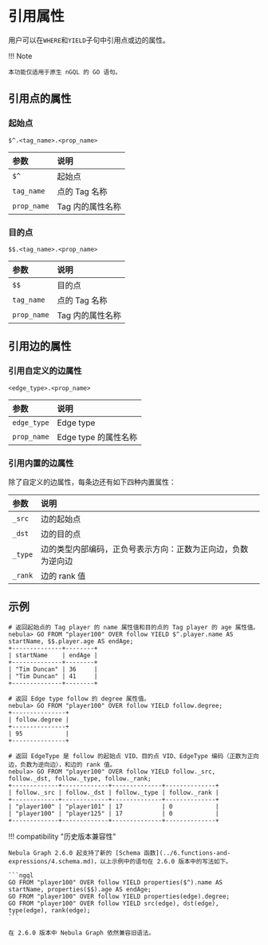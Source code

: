 # 引用属性

用户可以在`WHERE`和`YIELD`子句中引用点或边的属性。

!!! Note

    本功能仅适用于原生 nGQL 的 GO 语句。

## 引用点的属性

### 起始点

```ngql
$^.<tag_name>.<prop_name>
```

|参数|说明|
|:----------|:-----------------|
|`$^`       |起始点       |
|`tag_name` |点的 Tag 名称   |
|`prop_name`|Tag 内的属性名称|

### 目的点

```ngql
$$.<tag_name>.<prop_name>
```

|参数|说明|
|:----------|:-----------------|
|`$$`       |目的点        |
|`tag_name` |点的 Tag 名称   |
|`prop_name`|Tag 内的属性名称|

## 引用边的属性

### 引用自定义的边属性

```ngql
<edge_type>.<prop_name>
```

|参数|说明|
|:----------|:------------------|
|`edge_type`|Edge type            |
|`prop_name` |Edge type 的属性名称|

### 引用内置的边属性

除了自定义的边属性，每条边还有如下四种内置属性：

|参数|说明|
|:----------|:------------------|
|`_src`|边的起始点           |
|`_dst`|边的目的点|
|`_type`|边的类型内部编码，正负号表示方向：正数为正向边，负数为逆向边|
|`_rank`|边的 rank 值|

## 示例

```ngql
# 返回起始点的 Tag player 的 name 属性值和目的点的 Tag player 的 age 属性值。
nebula> GO FROM "player100" OVER follow YIELD $^.player.name AS startName, $$.player.age AS endAge;
+--------------+--------+
| startName    | endAge |
+--------------+--------+
| "Tim Duncan" | 36     |
| "Tim Duncan" | 41     |
+--------------+--------+

# 返回 Edge type follow 的 degree 属性值。
nebula> GO FROM "player100" OVER follow YIELD follow.degree;
+---------------+
| follow.degree |
+---------------+
| 95            |
+---------------+

# 返回 EdgeType 是 follow 的起始点 VID、目的点 VID、EdgeType 编码（正数为正向边，负数为逆向边），和边的 rank 值。
nebula> GO FROM "player100" OVER follow YIELD follow._src, follow._dst, follow._type, follow._rank;
+-------------+-------------+--------------+--------------+
| follow._src | follow._dst | follow._type | follow._rank |
+-------------+-------------+--------------+--------------+
| "player100" | "player101" | 17           | 0            |
| "player100" | "player125" | 17           | 0            |
+-------------+-------------+--------------+--------------+
```

!!! compatibility "历史版本兼容性"

    Nebula Graph 2.6.0 起支持了新的 [Schema 函数](../6.functions-and-expressions/4.schema.md)，以上示例中的语句在 2.6.0 版本中的写法如下。
    
    ```ngql
    GO FROM "player100" OVER follow YIELD properties($^).name AS startName, properties($$).age AS endAge;
    GO FROM "player100" OVER follow YIELD properties(edge).degree;
    GO FROM "player100" OVER follow YIELD src(edge), dst(edge), type(edge), rank(edge);
    ```

    在 2.6.0 版本中 Nebula Graph 依然兼容旧语法。
